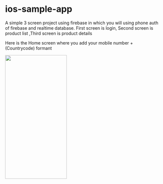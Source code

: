 # ios-sample-app
A simple 3 screen project using firebase in which you will using phone auth of firebase and realtime database. First screen is login, Second screen is product list ,Third screen is product details

Here is the Home screen  where you add your mobile number +(Countrycode) formant 


<img src="https://user-images.githubusercontent.com/21078289/65957328-fbde7200-e465-11e9-9060-1decfbd54616.png" data-canonical-src="https://user-images.githubusercontent.com/21078289/65957328-fbde7200-e465-11e9-9060-1decfbd54616.png" width="200" height="400" />
